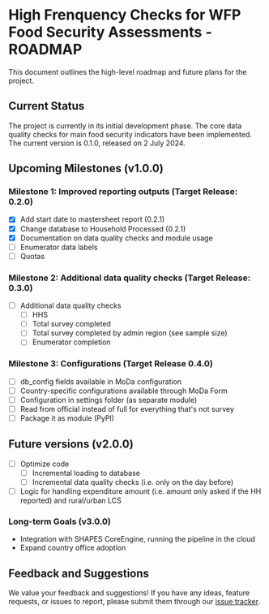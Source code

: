 # High Frenquency Checks for WFP Food Security Assessments - ROADMAP


This document outlines the high-level roadmap and future plans for the project.


## Current Status
 The project is currently in its initial development phase. The core data quality checks for main food security indicators have been implemented. The current version is 0.1.0, released on 2 July 2024. 

## Upcoming Milestones (v1.0.0)
### Milestone 1: Improved reporting outputs (Target Release: 0.2.0)
- [X] Add start date to mastersheet report (0.2.1)
- [X] Change database to Household Processed (0.2.1)
- [X] Documentation on data quality checks and module usage
- [ ] Enumerator data labels
- [ ] Quotas

### Milestone 2: Additional data quality checks (Target Release: 0.3.0)
- [ ] Additional data quality checks
  - [ ] HHS
  - [ ] Total survey completed
  - [ ] Total survey completed by admin region (see sample size)
  - [ ] Enumerator completion

### Milestone 3: Configurations (Target Release 0.4.0)
- [ ] db_config fields available in MoDa configuration
- [ ] Country-specific configurations available through MoDa Form
- [ ] Configuration in settings folder (as separate module)
- [ ] Read from official instead of full for everything that's not survey 
- [ ] Package it as module (PyPI)

## Future versions (v2.0.0)
- [ ] Optimize code 
  - [ ] Incremental loading to database
  - [ ] Incremental data quality  checks (i.e. only on the day before)
- [ ] Logic for handling expenditure amount (i.e. amount only asked if the HH reported) and rural/urban LCS

### Long-term Goals (v3.0.0)
- Integration with SHAPES CoreEngine, running the pipeline in the cloud
- Expand country office adoption

## Feedback and Suggestions
We value your feedback and suggestions! If you have any ideas, feature requests, or issues to report, please submit them through our [issue tracker](https://github.com/WFP-VAM/DataQualityChecks/issues). 




